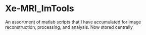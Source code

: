 # Xe-MRI_ImTools
 An assortment of matlab scripts that I have accumulated for image reconstruction, processing, and analysis. Now stored centrally
